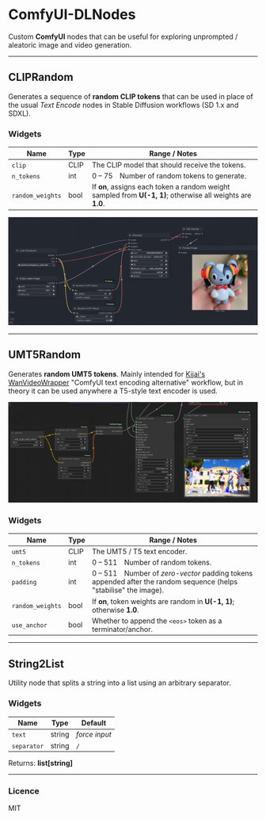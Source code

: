 # ComfyUI-DLNodes

Custom **ComfyUI** nodes that can be useful for exploring unprompted / aleatoric image and video generation.

---

## CLIPRandom

Generates a sequence of **random CLIP tokens** that can be used in place of the usual *Text Encode* nodes in Stable Diffusion workflows (SD 1.x and SDXL).

### Widgets

| Name | Type | Range / Notes |
|------|------|---------------|
| `clip` | CLIP | The CLIP model that should receive the tokens. |
| `n_tokens` | int | 0 – 75 Number of random tokens to generate. |
| `random_weights` | bool | If **on**, assigns each token a random weight sampled from **U(-1, 1)**; otherwise all weights are **1.0**. |


![Screenshot of CLIPRandom](imgs/cliprandom.png)

---

## UMT5Random

Generates **random UMT5 tokens**. Mainly intended for [Kijai's WanVideoWrapper](https://github.com/kijai/ComfyUI-WanVideoWrapper) "ComfyUI text encoding alternative" workflow, but in theory it can be used anywhere a T5-style text encoder is used.

![Screenshot of UMT5Random](imgs/umt5random.png)

### Widgets

| Name | Type | Range / Notes |
|------|------|---------------|
| `umt5` | CLIP | The UMT5 / T5 text encoder. |
| `n_tokens` | int | 0 – 511 Number of random tokens. |
| `padding` | int | 0 – 511 Number of *zero-vector* padding tokens appended after the random sequence (helps "stabilise" the image). |
| `random_weights` | bool | If **on**, token weights are random in **U(-1, 1)**; otherwise **1.0**. |
| `use_anchor` | bool | Whether to append the `<eos>` token as a terminator/anchor. |

---

## String2List

Utility node that splits a string into a list using an arbitrary separator. 

### Widgets

| Name | Type | Default |
|------|------|---------|
| `text` | string | *force input* |
| `separator` | string | `/` |

Returns: **list[string]**

---

### Licence

MIT